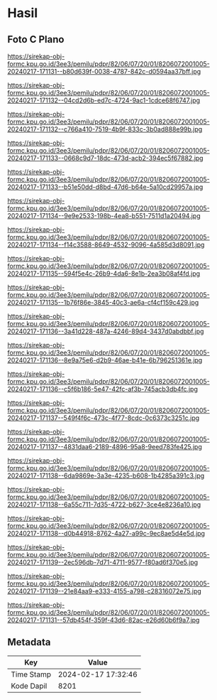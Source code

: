 # Hasil

## Foto C Plano

https://sirekap-obj-formc.kpu.go.id/3ee3/pemilu/pdpr/82/06/07/20/01/8206072001005-20240217-171131--b80d639f-0038-4787-842c-d0594aa37bff.jpg

https://sirekap-obj-formc.kpu.go.id/3ee3/pemilu/pdpr/82/06/07/20/01/8206072001005-20240217-171132--04cd2d6b-ed7c-4724-9ac1-1cdce68f6747.jpg

https://sirekap-obj-formc.kpu.go.id/3ee3/pemilu/pdpr/82/06/07/20/01/8206072001005-20240217-171132--c766a410-7519-4b9f-833c-3b0ad888e99b.jpg

https://sirekap-obj-formc.kpu.go.id/3ee3/pemilu/pdpr/82/06/07/20/01/8206072001005-20240217-171133--0668c9d7-18dc-473d-acb2-394ec5f67882.jpg

https://sirekap-obj-formc.kpu.go.id/3ee3/pemilu/pdpr/82/06/07/20/01/8206072001005-20240217-171133--b51e50dd-d8bd-47d6-b64e-5a10cd29957a.jpg

https://sirekap-obj-formc.kpu.go.id/3ee3/pemilu/pdpr/82/06/07/20/01/8206072001005-20240217-171134--9e9e2533-198b-4ea8-b551-7511d1a20494.jpg

https://sirekap-obj-formc.kpu.go.id/3ee3/pemilu/pdpr/82/06/07/20/01/8206072001005-20240217-171134--f14c3588-8649-4532-9096-4a585d3d8091.jpg

https://sirekap-obj-formc.kpu.go.id/3ee3/pemilu/pdpr/82/06/07/20/01/8206072001005-20240217-171135--594f5e4c-26b9-4da6-8e1b-2ea3b08af4fd.jpg

https://sirekap-obj-formc.kpu.go.id/3ee3/pemilu/pdpr/82/06/07/20/01/8206072001005-20240217-171135--1b76f86e-3845-40c3-ae6a-cf4cf159c429.jpg

https://sirekap-obj-formc.kpu.go.id/3ee3/pemilu/pdpr/82/06/07/20/01/8206072001005-20240217-171136--3a41d228-487a-4246-89d4-3437d0abdbbf.jpg

https://sirekap-obj-formc.kpu.go.id/3ee3/pemilu/pdpr/82/06/07/20/01/8206072001005-20240217-171136--8e9a75e6-d2b9-46ae-b41e-6b796251361e.jpg

https://sirekap-obj-formc.kpu.go.id/3ee3/pemilu/pdpr/82/06/07/20/01/8206072001005-20240217-171136--c5f6b186-5e47-42fc-af3b-745acb3db4fc.jpg

https://sirekap-obj-formc.kpu.go.id/3ee3/pemilu/pdpr/82/06/07/20/01/8206072001005-20240217-171137--549f4f6c-473c-4f77-8cdc-0c6373c3251c.jpg

https://sirekap-obj-formc.kpu.go.id/3ee3/pemilu/pdpr/82/06/07/20/01/8206072001005-20240217-171137--4831daa6-2189-4896-95a8-9eed783fe425.jpg

https://sirekap-obj-formc.kpu.go.id/3ee3/pemilu/pdpr/82/06/07/20/01/8206072001005-20240217-171138--6da9869e-3a3e-4235-b608-1b4285a391c3.jpg

https://sirekap-obj-formc.kpu.go.id/3ee3/pemilu/pdpr/82/06/07/20/01/8206072001005-20240217-171138--6a55c711-7d35-4722-b627-3ce4e8236a10.jpg

https://sirekap-obj-formc.kpu.go.id/3ee3/pemilu/pdpr/82/06/07/20/01/8206072001005-20240217-171138--d0b44918-8762-4a27-a99c-9ec8ae5d4e5d.jpg

https://sirekap-obj-formc.kpu.go.id/3ee3/pemilu/pdpr/82/06/07/20/01/8206072001005-20240217-171139--2ec596db-7d71-4711-9577-f80ad6f370e5.jpg

https://sirekap-obj-formc.kpu.go.id/3ee3/pemilu/pdpr/82/06/07/20/01/8206072001005-20240217-171139--21e84aa9-e333-4155-a798-c28316072e75.jpg

https://sirekap-obj-formc.kpu.go.id/3ee3/pemilu/pdpr/82/06/07/20/01/8206072001005-20240217-171131--57db454f-359f-43d6-82ac-e26d60b6f9a7.jpg


## Metadata

| Key        | Value               |
| ---------- | ------------------- |
| Time Stamp | 2024-02-17 17:32:46 |
| Kode Dapil | 8201                |



